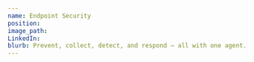 ```yaml
---
name: Endpoint Security
position:
image_path:
LinkedIn:
blurb: Prevent, collect, detect, and respond — all with one agent.
---
```

